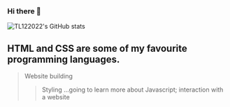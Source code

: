 ### Hi there 👋

 <a> <img alt = "TL122022's GitHub stats" src="https://readme-typing-svg.herokuapp.com?font=rubik&color=ADBAC7&center=true&vCenter=true&lines=I+am+a+student;I+am+a+coder;I+like+to+create"></a>
 
 ## HTML and CSS are some of my favourite programming languages.
 > Website building
 >> Styling
 > ...going to learn more about Javascript; interaction with a website
